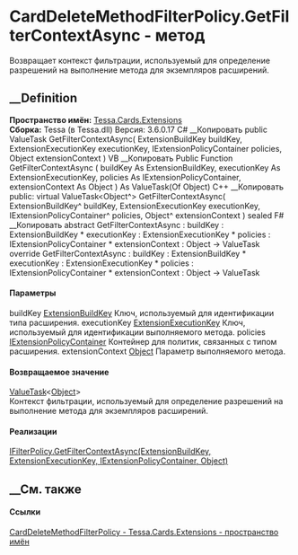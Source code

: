 # CardDeleteMethodFilterPolicy.GetFilterContextAsync - метод
Возвращает контекст фильтрации, используемый для определение разрешений на
выполнение метода для экземпляров расширений.
## __Definition
 **Пространство имён:** [Tessa.Cards.Extensions](N_Tessa_Cards_Extensions.htm)  
 **Сборка:** Tessa (в Tessa.dll) Версия: 3.6.0.17
C# __Копировать
     public ValueTask<Object> GetFilterContextAsync(
    	ExtensionBuildKey buildKey,
    	ExtensionExecutionKey executionKey,
    	IExtensionPolicyContainer policies,
    	Object extensionContext
    )
VB __Копировать
     Public Function GetFilterContextAsync ( 
    	buildKey As ExtensionBuildKey,
    	executionKey As ExtensionExecutionKey,
    	policies As IExtensionPolicyContainer,
    	extensionContext As Object
    ) As ValueTask(Of Object)
C++ __Копировать
     public:
    virtual ValueTask<Object^> GetFilterContextAsync(
    	ExtensionBuildKey^ buildKey, 
    	ExtensionExecutionKey executionKey, 
    	IExtensionPolicyContainer^ policies, 
    	Object^ extensionContext
    ) sealed
F# __Копировать
     abstract GetFilterContextAsync : 
            buildKey : ExtensionBuildKey * 
            executionKey : ExtensionExecutionKey * 
            policies : IExtensionPolicyContainer * 
            extensionContext : Object -> ValueTask<Object> 
    override GetFilterContextAsync : 
            buildKey : ExtensionBuildKey * 
            executionKey : ExtensionExecutionKey * 
            policies : IExtensionPolicyContainer * 
            extensionContext : Object -> ValueTask<Object> 
#### Параметры
buildKey [ExtensionBuildKey](T_Tessa_Extensions_ExtensionBuildKey.htm)
    Ключ, используемый для идентификации типа расширения.
executionKey
[ExtensionExecutionKey](T_Tessa_Extensions_ExtensionExecutionKey.htm)
    Ключ, используемый для идентификации выполняемого метода.
policies
[IExtensionPolicyContainer](T_Tessa_Extensions_IExtensionPolicyContainer.htm)
    Контейнер для политик, связанных с типом расширения.
extensionContext
[Object](https://learn.microsoft.com/dotnet/api/system.object)
    Параметр выполняемого метода.
#### Возвращаемое значение
[ValueTask](https://learn.microsoft.com/dotnet/api/system.threading.tasks.valuetask-1)<[Object](https://learn.microsoft.com/dotnet/api/system.object)>  
Контекст фильтрации, используемый для определение разрешений на выполнение
метода для экземпляров расширений.
#### Реализации
[IFilterPolicy.GetFilterContextAsync(ExtensionBuildKey, ExtensionExecutionKey,
IExtensionPolicyContainer,
Object)](M_Tessa_Extensions_IFilterPolicy_GetFilterContextAsync.htm)  
##  __См. также
#### Ссылки
[CardDeleteMethodFilterPolicy -
](T_Tessa_Cards_Extensions_CardDeleteMethodFilterPolicy.htm)
[Tessa.Cards.Extensions - пространство имён](N_Tessa_Cards_Extensions.htm)
